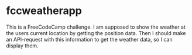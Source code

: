 # fccweatherapp
This is a FreeCodeCamp challenge. I am supposed to show the weather at the users current location by getting the position data. Then I should make an API-request with this information to get the weather data, so I can display them.
